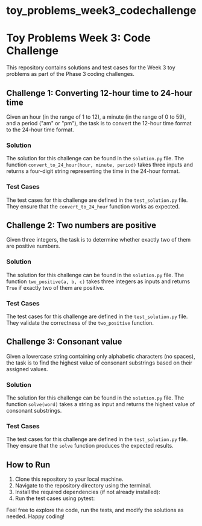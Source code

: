 # toy_problems_week3_codechallenge
# Toy Problems Week 3: Code Challenge

This repository contains solutions and test cases for the Week 3 toy problems as part of the Phase 3 coding challenges.

## Challenge 1: Converting 12-hour time to 24-hour time

Given an hour (in the range of 1 to 12), a minute (in the range of 0 to 59), and a period ("am" or "pm"), the task is to convert the 12-hour time format to the 24-hour time format.

### Solution

The solution for this challenge can be found in the `solution.py` file. The function `convert_to_24_hour(hour, minute, period)` takes three inputs and returns a four-digit string representing the time in the 24-hour format.

### Test Cases

The test cases for this challenge are defined in the `test_solution.py` file. They ensure that the `convert_to_24_hour` function works as expected.

## Challenge 2: Two numbers are positive

Given three integers, the task is to determine whether exactly two of them are positive numbers.

### Solution

The solution for this challenge can be found in the `solution.py` file. The function `two_positive(a, b, c)` takes three integers as inputs and returns `True` if exactly two of them are positive.

### Test Cases

The test cases for this challenge are defined in the `test_solution.py` file. They validate the correctness of the `two_positive` function.

## Challenge 3: Consonant value

Given a lowercase string containing only alphabetic characters (no spaces), the task is to find the highest value of consonant substrings based on their assigned values.

### Solution

The solution for this challenge can be found in the `solution.py` file. The function `solve(word)` takes a string as input and returns the highest value of consonant substrings.

### Test Cases

The test cases for this challenge are defined in the `test_solution.py` file. They ensure that the `solve` function produces the expected results.

## How to Run

1. Clone this repository to your local machine.
2. Navigate to the repository directory using the terminal.
3. Install the required dependencies (if not already installed):
4. Run the test cases using pytest:


Feel free to explore the code, run the tests, and modify the solutions as needed. Happy coding!


